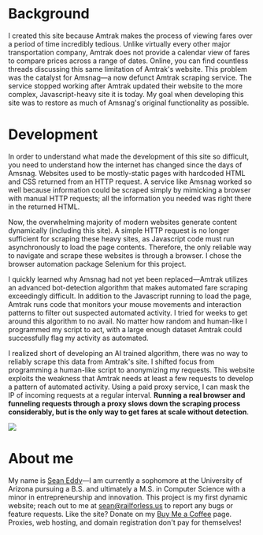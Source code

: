 # Background

I created this site because Amtrak makes the process of viewing fares
over a period of time incredibly tedious. Unlike virtually every other
major transportation company, Amtrak does not provide a calendar view
of fares to compare prices across a range of dates. Online, you can
find countless threads discussing this same limitation of Amtrak's
website. This problem was the catalyst for Amsnag&mdash;a now defunct
Amtrak scraping service. The service stopped working after Amtrak
updated their website to the more complex, Javascript-heavy site it is
today. My goal when developing this site was to restore as much of
Amsnag's original functionality as possible.

# Development

In order to understand what made the development of this site so
difficult, you need to understand how the internet has changed since
the days of Amsnag. Websites used to be mostly-static pages with
hardcoded HTML and CSS returned from an HTTP request. A service like
Amsnag worked so well because information could be scraped simply by
mimicking a browser with manual HTTP requests; all the information you
needed was right there in the returned HTML.

Now, the overwhelming majority of modern websites generate content
dynamically (including this site). A simple HTTP request is no longer
sufficient for scraping these heavy sites, as Javascript code must run
asynchronously to load the page contents. Therefore, the only reliable
way to navigate and scrape these websites is through a browser. I
chose the browser automation package Selenium for this project.

I quickly learned why Amsnag had not yet been replaced&mdash;Amtrak
utilizes an advanced bot-detection algorithm that makes automated fare
scraping exceedingly difficult. In addition to the Javascript running
to load the page, Amtrak runs code that monitors your mouse movements
and interaction patterns to filter out suspected automated activity. I
tried for weeks to get around this algorithm to no avail. No matter
how random and human-like I programmed my script to act, with a large
enough dataset Amtrak could successfully flag my activity as
automated.

I realized short of developing an AI trained algorithm, there was no
way to reliably scrape this data from Amtrak's site. I shifted focus
from programming a human-like script to anonymizing my requests. This
website exploits the weakness that Amtrak needs at least a few
requests to develop a pattern of automated activity. Using a paid
proxy service, I can mask the IP of incoming requests at a regular
interval. **Running a real browser and funneling requests through a proxy slows
down the scraping process considerably, but is the only way to get
fares at scale without detection**.

![](https://github.com/tikkisean/rail-for-less/blob/master/client/public/images/demo.gif)

# About me

My name is [Sean Eddy](https://seaneddy.com/)—I am currently a sophomore at
the University of Arizona pursuing a B.S. and ultimately a M.S. in Computer
Science with a minor in entrepreneurship and innovation. This project is my
first dynamic website; reach out to me at sean@railforless.us to report any
bugs or feature requests. Like the site? Donate on my [Buy Me a Coffee](https://www.buymeacoffee.com/seaneddy)
 page. Proxies, web hosting, and domain
registration don't pay for	themselves!
